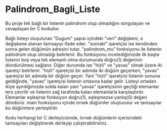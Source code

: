 # Palindrom_Bagli_Liste
Bu proje tek bağlı bir listenin palindrom olup olmadığını sorgulayan ve cevaplayan bir C kodudur.

Bağlı listeyi oluşuturan "Dugum" yapısı içindeki "veri" değişkeni, o değişkene atanan tamsayıyı ifade eder.
"sonraki" işaretçisi ise kendinden sonra gelen düğümün adresini tutar. "palindrom_mu" fonksiyonu ile listenin
palindrom olup olmadığı belirlenir. Bu fonksiyonu incelediğimizde ilk başta listenin boş veya tek elemanlı olma
durumunda doğru(1) değerinin döndürülmesi sağlanır. Diğer durumda ise "hizli" ve "yavas" olmak üzere iki işaretçi
belirlenir. "hizli" işaretçisi bir adımda iki düğüm geçerken, "yavas" işaretçisi bir adımda bir düğüm geçer. Yani
"hizli" işaretçisi listenin sonuna geldiğinde, "yavas" işaretçisi listenin ortasına kadar gelir. Listeyi ortadan ikiye
ayırdığımızda solda kalan yani "yavas" işaretçisinin geçtiği elemanlar ters çevrilir ve listenin sağ tarafında kalan
elemanlarla karşılaştırılır. Elemanlar eşleşirse fonksiyon doğru(1), eşleşmezse yanlış(0) değeri döndürür. main fonksiyonu
içinde örnek düğümler oluşturulur ve tamsayılar bu düğümlere yerleştirilir.

Kodu herhangi bir C derleyicisinde, örnek düğümlerin içerisindeki tamsayıları değiştirerek derleyip çalıştırabilirsiniz.
